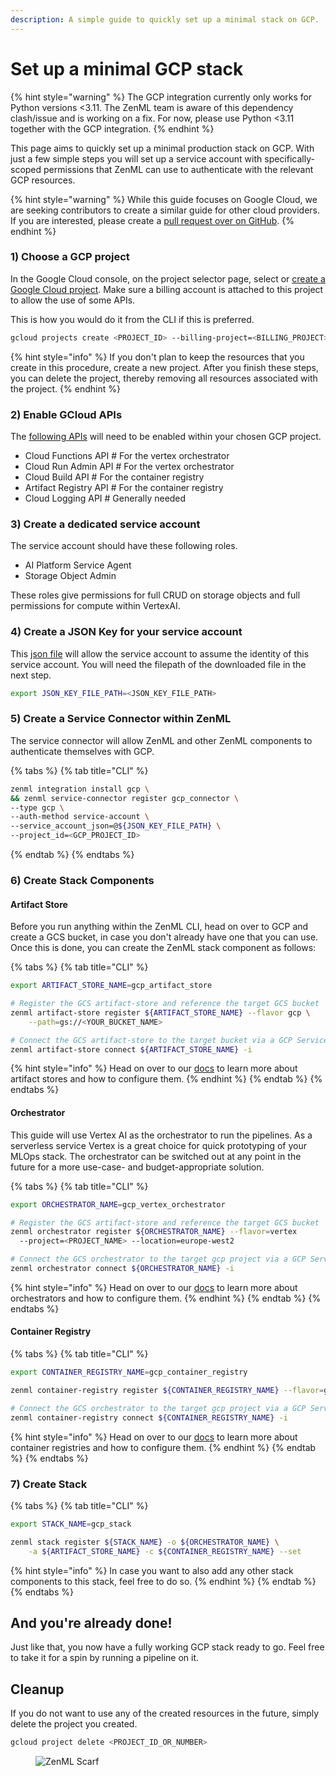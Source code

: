 ```yaml
---
description: A simple guide to quickly set up a minimal stack on GCP.
---
```


# Set up a minimal GCP stack

{% hint style="warning" %}
The GCP integration currently only works for Python versions <3.11. The ZenML team is aware of this dependency clash/issue and is working on a fix. For now, please use Python <3.11 together with the GCP integration.
{% endhint %}

This page aims to quickly set up a minimal production stack on GCP. With just a few simple steps you will set up a service account with specifically-scoped permissions that ZenML can use to authenticate with the relevant GCP resources.

{% hint style="warning" %}
While this guide focuses on Google Cloud, we are seeking contributors to create a similar guide for other cloud providers. If you are interested, please create a [pull request over on GitHub](https://github.com/zenml-io/zenml/blob/main/CONTRIBUTING.md).
{% endhint %}

### 1) Choose a GCP project

In the Google Cloud console, on the project selector page, select or [create a Google Cloud project](https://cloud.google.com/resource-manager/docs/creating-managing-projects). Make sure a billing account is attached to this project to allow the use of some APIs.

This is how you would do it from the CLI if this is preferred.

```bash
gcloud projects create <PROJECT_ID> --billing-project=<BILLING_PROJECT>
```

{% hint style="info" %}
If you don't plan to keep the resources that you create in this procedure, create a new project. After you finish these steps, you can delete the project, thereby removing all resources associated with the project.
{% endhint %}

### 2) Enable GCloud APIs

The [following APIs](https://console.cloud.google.com/flows/enableapi?apiid=cloudfunctions,cloudbuild.googleapis.com,artifactregistry.googleapis.com,run.googleapis.com,logging.googleapis.com\\\&redirect=https://cloud.google.com/functions/docs/create-deploy-gcloud&\\\_ga=2.103703808.1862683951.1694002459-205697788.1651483076&\\\_gac=1.161946062.1694011263.Cj0KCQjwxuCnBhDLARIsAB-cq1ouJZlVKAVPMsXnYrgQVF2t1Q2hUjgiHVpHXi2N0NlJvG3j3y-PPh8aAoSIEALw\\\_wcB) will need to be enabled within your chosen GCP project.

* Cloud Functions API # For the vertex orchestrator
* Cloud Run Admin API # For the vertex orchestrator
* Cloud Build API # For the container registry
* Artifact Registry API # For the container registry
* Cloud Logging API # Generally needed

### 3) Create a dedicated service account

The service account should have these following roles.

* AI Platform Service Agent
* Storage Object Admin

These roles give permissions for full CRUD on storage objects and full permissions for compute within VertexAI.

### 4) Create a JSON Key for your service account

This [json file](https://cloud.google.com/iam/docs/keys-create-delete) will allow the service account to assume the identity of this service account. You will need the filepath of the downloaded file in the next step.

```bash
export JSON_KEY_FILE_PATH=<JSON_KEY_FILE_PATH>
```

### 5) Create a Service Connector within ZenML

The service connector will allow ZenML and other ZenML components to authenticate themselves with GCP.

{% tabs %}
{% tab title="CLI" %}
```bash
zenml integration install gcp \
&& zenml service-connector register gcp_connector \
--type gcp \
--auth-method service-account \
--service_account_json=@${JSON_KEY_FILE_PATH} \
--project_id=<GCP_PROJECT_ID>
```
{% endtab %}
{% endtabs %}

### 6) Create Stack Components

#### Artifact Store

Before you run anything within the ZenML CLI, head on over to GCP and create a GCS bucket, in case you don't already have one that you can use. Once this is done, you can create the ZenML stack component as follows:

{% tabs %}
{% tab title="CLI" %}
```bash
export ARTIFACT_STORE_NAME=gcp_artifact_store

# Register the GCS artifact-store and reference the target GCS bucket
zenml artifact-store register ${ARTIFACT_STORE_NAME} --flavor gcp \
    --path=gs://<YOUR_BUCKET_NAME>

# Connect the GCS artifact-store to the target bucket via a GCP Service Connector
zenml artifact-store connect ${ARTIFACT_STORE_NAME} -i
```

{% hint style="info" %}
Head on over to our [docs](../../component-guide/artifact-stores/gcp.md) to learn more about artifact stores and how to configure them.
{% endhint %}
{% endtab %}
{% endtabs %}

#### Orchestrator

This guide will use Vertex AI as the orchestrator to run the pipelines. As a serverless service Vertex is a great choice for quick prototyping of your MLOps stack. The orchestrator can be switched out at any point in the future for a more use-case- and budget-appropriate solution.

{% tabs %}
{% tab title="CLI" %}
```bash
export ORCHESTRATOR_NAME=gcp_vertex_orchestrator

# Register the GCS artifact-store and reference the target GCS bucket
zenml orchestrator register ${ORCHESTRATOR_NAME} --flavor=vertex 
  --project=<PROJECT_NAME> --location=europe-west2

# Connect the GCS orchestrator to the target gcp project via a GCP Service Connector
zenml orchestrator connect ${ORCHESTRATOR_NAME} -i
```

{% hint style="info" %}
Head on over to our [docs](../../component-guide/orchestrators/vertex.md) to learn more about orchestrators and how to configure them.
{% endhint %}
{% endtab %}
{% endtabs %}

#### Container Registry

{% tabs %}
{% tab title="CLI" %}
```bash
export CONTAINER_REGISTRY_NAME=gcp_container_registry

zenml container-registry register ${CONTAINER_REGISTRY_NAME} --flavor=gcp --uri=<GCR-URI>

# Connect the GCS orchestrator to the target gcp project via a GCP Service Connector
zenml container-registry connect ${CONTAINER_REGISTRY_NAME} -i
```

{% hint style="info" %}
Head on over to our [docs](https://github.com/zenml-io/zenml/blob/feature/gro-1047-docs/docs/book/how-to/popular-integrations/gcp-guide/broken-reference/README.md) to learn more about container registries and how to configure them.
{% endhint %}
{% endtab %}
{% endtabs %}

### 7) Create Stack

{% tabs %}
{% tab title="CLI" %}
```bash
export STACK_NAME=gcp_stack

zenml stack register ${STACK_NAME} -o ${ORCHESTRATOR_NAME} \
    -a ${ARTIFACT_STORE_NAME} -c ${CONTAINER_REGISTRY_NAME} --set
```

{% hint style="info" %}
In case you want to also add any other stack components to this stack, feel free to do so.
{% endhint %}
{% endtab %}
{% endtabs %}

## And you're already done!

Just like that, you now have a fully working GCP stack ready to go. Feel free to take it for a spin by running a pipeline on it.

## Cleanup

If you do not want to use any of the created resources in the future, simply delete the project you created.

```bash
gcloud project delete <PROJECT_ID_OR_NUMBER>
```

<figure><img src="https://static.scarf.sh/a.png?x-pxid=f0b4f458-0a54-4fcd-aa95-d5ee424815bc" alt="ZenML Scarf"><figcaption></figcaption></figure>
